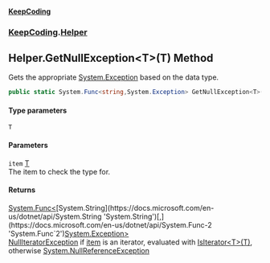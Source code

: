#### [KeepCoding](index.md 'index')
### [KeepCoding](KeepCoding.md 'KeepCoding').[Helper](KeepCoding_Helper.md 'KeepCoding.Helper')
## Helper.GetNullException&lt;T&gt;(T) Method
Gets the appropriate [System.Exception](https://docs.microsoft.com/en-us/dotnet/api/System.Exception 'System.Exception') based on the data type.  
```csharp
public static System.Func<string,System.Exception> GetNullException<T>(this T item);
```
#### Type parameters
<a name='KeepCoding_Helper_GetNullException_T_(T)_T'></a>
`T`  
  
#### Parameters
<a name='KeepCoding_Helper_GetNullException_T_(T)_item'></a>
`item` [T](KeepCoding_Helper_GetNullException_T_(T).md#KeepCoding_Helper_GetNullException_T_(T)_T 'KeepCoding.Helper.GetNullException&lt;T&gt;(T).T')  
The item to check the type for.
  
#### Returns
[System.Func&lt;](https://docs.microsoft.com/en-us/dotnet/api/System.Func-2 'System.Func`2')[System.String](https://docs.microsoft.com/en-us/dotnet/api/System.String 'System.String')[,](https://docs.microsoft.com/en-us/dotnet/api/System.Func-2 'System.Func`2')[System.Exception](https://docs.microsoft.com/en-us/dotnet/api/System.Exception 'System.Exception')[&gt;](https://docs.microsoft.com/en-us/dotnet/api/System.Func-2 'System.Func`2')  
[NullIteratorException](KeepCoding_NullIteratorException.md 'KeepCoding.NullIteratorException') if [item](KeepCoding_Helper_GetNullException_T_(T).md#KeepCoding_Helper_GetNullException_T_(T)_item 'KeepCoding.Helper.GetNullException&lt;T&gt;(T).item') is an iterator, evaluated with [IsIterator&lt;T&gt;(T)](KeepCoding_Helper_IsIterator_T_(T).md 'KeepCoding.Helper.IsIterator&lt;T&gt;(T)'), otherwise [System.NullReferenceException](https://docs.microsoft.com/en-us/dotnet/api/System.NullReferenceException 'System.NullReferenceException')
